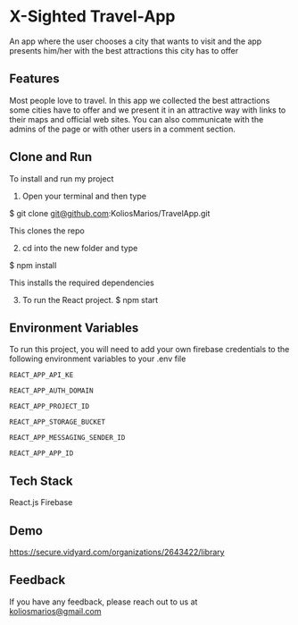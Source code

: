 
# X-Sighted Travel-App

An app where the user chooses a city that wants to visit and the app presents him/her with the best attractions this city has to offer


## Features

Most people love to travel. 
In this app we collected the best attractions some cities have to offer 
and we present it in an attractive way with links to their maps and official web sites.
You can also communicate with the admins of the page or with other users in a comment section.


## Clone and Run

To install and run my project

1. Open your terminal and then type

$ git clone git@github.com:KoliosMarios/TravelApp.git

This clones the repo

2. cd into the new folder and type

$ npm install

This installs the required dependencies

3. To run the React project.
$ npm start


    
## Environment Variables

To run this project, you will need to add your own firebase credentials to the following environment variables to your .env file

`REACT_APP_API_KE`

`REACT_APP_AUTH_DOMAIN`

`REACT_APP_PROJECT_ID`

`REACT_APP_STORAGE_BUCKET`

`REACT_APP_MESSAGING_SENDER_ID`

`REACT_APP_APP_ID`


## Tech Stack

React.js  Firebase



## Demo

https://secure.vidyard.com/organizations/2643422/library


## Feedback

If you have any feedback, please reach out to us at koliosmarios@gmail.com


